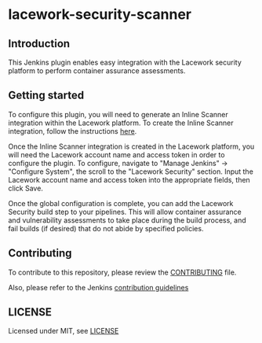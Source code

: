 # lacework-security-scanner

## Introduction

This Jenkins plugin enables easy integration with the Lacework security platform to perform container assurance assessments.

## Getting started

To configure this plugin, you will need to generate an Inline Scanner integration within the Lacework platform. To create the Inline Scanner integration, follow the instructions <a target="_blank" href="https://docs.lacework.com/integrate-inline-scanner">here</a>.

Once the Inline Scanner integration is created in the Lacework platform, you will need the Lacework account name and access token in order to configure the plugin. To configure, navigate to "Manage Jenkins" -> "Configure System", the scroll to the "Lacework Security" section. Input the Lacework account name and access token into the appropriate fields, then click Save.

Once the global configuration is complete, you can add the Lacework Security build step to your pipelines. This will allow container assurance and vulnerability assessments to take place during the build process, and fail builds (if desired) that do not abide by specified policies.

## Contributing

To contribute to this repository, please review the [CONTRIBUTING](CONTRIBUTING.md) file.

Also, please refer to the Jenkins [contribution guidelines](https://github.com/jenkinsci/.github/blob/master/CONTRIBUTING.md)

## LICENSE

Licensed under MIT, see [LICENSE](LICENSE.md)
